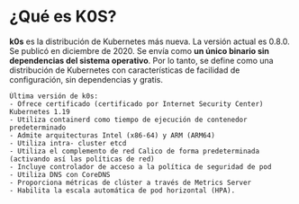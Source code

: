 # ¿Qué es K0S? 
**k0s** es la distribución de Kubernetes más nueva. La versión actual es 0.8.0. Se publicó en diciembre de 2020.
Se envía como **un único binario sin dependencias del sistema operativo**. Por lo tanto, se define como una distribución de Kubernetes con características de facilidad de configuración, sin dependencias y gratis.  
```  
Última versión de k0s:
- Ofrece certificado (certificado por Internet Security Center) Kubernetes 1.19
- Utiliza containerd como tiempo de ejecución de contenedor predeterminado
- Admite arquitecturas Intel (x86-64) y ARM (ARM64)
- Utiliza intra- cluster etcd
- Utiliza el complemento de red Calico de forma predeterminada (activando así las políticas de red)
- Incluye controlador de acceso a la política de seguridad de pod
- Utiliza DNS con CoreDNS
- Proporciona métricas de clúster a través de Metrics Server
- Habilita la escala automática de pod horizontal (HPA).
```
